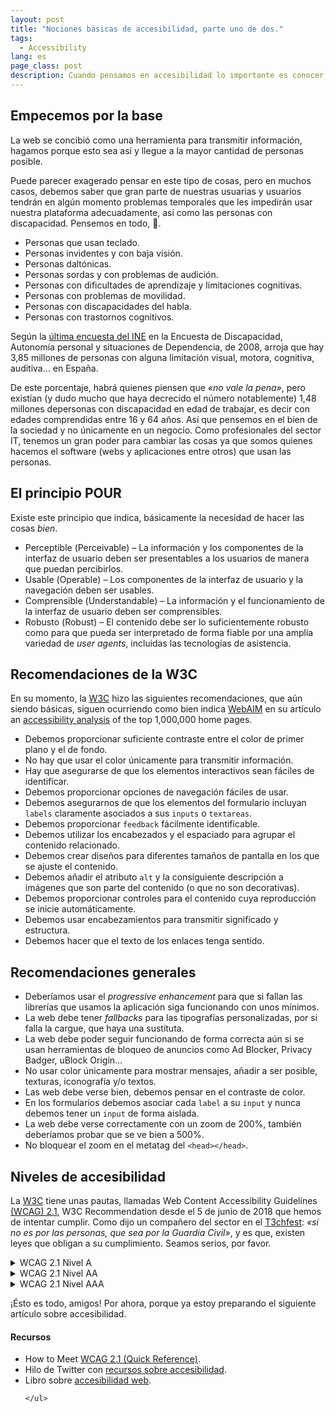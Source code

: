 ```yaml
---
layout: post
title: "Nociones básicas de accesibilidad, parte uno de dos."
tags:
  - Accessibility
lang: es
page_class: post
description: Cuando pensamos en accesibilidad lo importante es conocer quién o quienes van a ser las personas que van a usar nuestra web o aplicación. Desafortunadamente no siempre sabemos qué situación tiene cada uno de nuestras usuarias y usuarios.
---
```


## Empecemos por la base

La web se concibió como una herramienta para transmitir información, hagamos porque esto sea así y llegue a la mayor cantidad de personas posible.

Puede parecer exagerado pensar en este tipo de cosas, pero en muchos casos, debemos saber que gran parte de nuestras usuarias y usuarios tendrán en algún momento problemas temporales que les impedirán usar nuestra plataforma adecuadamente, así como las personas con discapacidad. Pensemos en todo, 🙏.

  +	Personas que usan teclado.
  +	Personas invidentes y con baja visión.
  +	Personas daltónicas.
  +	Personas sordas y con problemas de audición.
  +	Personas con dificultades de aprendizaje y limitaciones cognitivas.
  +	Personas con problemas de movilidad.
  +	Personas con discapacidades del habla.
  +	Personas con trastornos cognitivos.

Según la  <a class="link link--special" href="https://www.ine.es/revistas/cifraine/1009.pdf" target="_blank" rel="noopener noreferrer">última encuesta del INE</a> en la Encuesta de Discapacidad, Autonomía personal y situaciones de Dependencia, de 2008, arroja que hay 3,85 millones de personas con alguna limitación visual, motora, cognitiva, auditiva… en España.

De este porcentaje, habrá quienes piensen que _«no vale la pena»_, pero existían (y dudo mucho que haya decrecido el número notablemente) 1,48 millones depersonas con discapacidad en edad de trabajar, es decir con edades comprendidas entre 16 y 64 años. Así que pensemos en el bien de la sociedad y no únicamente en un negocio. Como profesionales del sector IT, tenemos un gran poder para cambiar las cosas ya que somos quienes hacemos el software (webs y aplicaciones entre otros) que usan las personas.


## El principio POUR

Existe este principio que indica, básicamente la necesidad de hacer las cosas _bien_.

  +	Perceptible (<span lang="en">Perceivable</span>) – La información y los componentes de la interfaz de usuario deben ser presentables a los usuarios de manera que puedan percibirlos.
  +	Usable (<span lang="en">Operable</span>) – Los componentes de la interfaz de usuario y la navegación deben ser usables.
  +	Comprensible (<span lang="en">Understandable</span>) – La información y el funcionamiento de la interfaz de usuario deben ser comprensibles.
  +	Robusto (<span lang="en">Robust</span>) – El contenido debe ser lo suficientemente robusto como para que pueda ser interpretado de forma fiable por una amplia variedad de _user agents_, incluidas las tecnologías de asistencia.

## Recomendaciones de la W3C

En su momento, la <a class="link link--special" href="www.w3.org/" target="_blank" rel="noopener noreferrer">W3C</a> hizo las siguientes recomendaciones, que aún siendo básicas, siguen ocurriendo como bien indica <a class="link link--special" href="https://webaim.org/" target="_blank" rel="noopener noreferrer">WebAIM</a> en su artículo <span lang="en">an <a class="link link--special" href="https://webaim.org/projects/million/" target="_blank" rel="noopener noreferrer">accessibility analysis</a> of the top 1,000,000 home pages</span>.

  +	Debemos proporcionar suficiente contraste entre el color de primer plano y el de fondo.
  +	No hay que usar el color únicamente para transmitir información.
  +	Hay que asegurarse de que los elementos interactivos sean fáciles de identificar.
  +	Debemos proporcionar opciones de navegación fáciles de usar.
  +	Debemos asegurarnos de que los elementos del formulario incluyan `labels` claramente asociados a sus `inputs` o `textareas`.
  +	Debemos proporcionar `feedback` fácilmente identificable.
  +	Debemos utilizar los encabezados y el espaciado para agrupar el contenido relacionado.
  +	Debemos crear diseños para diferentes tamaños de pantalla en los que se ajuste el contenido.
  +	Debemos añadir el atributo `alt` y la consiguiente descripción a imágenes que son parte del contenido (o que no son decorativas).
  +	Debemos proporcionar controles para el contenido cuya reproducción se inicie automáticamente.
  +	Debemos usar encabezamientos para transmitir significado y estructura.
  +	Debemos hacer que el texto de los enlaces tenga sentido.

## Recomendaciones generales

  +	Deberíamos usar el <span lang="en"><em>progressive enhancement</em></span> para que si fallan las librerías que usamos la aplicación siga funcionando con unos mínimos.
  +	La web debe tener <span lang="en"><em>fallbacks</em></span> para las tipografías personalizadas, por si falla la cargue, que haya una sustituta.
  +	La web debe poder seguir funcionando de forma correcta aún si se usan herramientas de bloqueo de anuncios como Ad Blocker, Privacy Badger, uBlock Origin…
  +	No usar color únicamente para mostrar mensajes, añadir a ser posible, texturas, iconografía y/o textos.
  +	Las web debe verse bien, debemos pensar en el contraste de color.
  +	En los formularios debemos asociar cada `label` a su `input` y nunca debemos tener un `input` de forma aislada.
  +	La web debe verse correctamente con un zoom de 200%, también deberíamos probar que se ve bien a 500%.
  +	No bloquear el zoom en el metatag del `<head></head>`.

## Niveles de accesibilidad

La <a class="link link--special" href="www.w3.org/" target="_blank" rel="noopener noreferrer">W3C</a> tiene unas pautas, llamadas Web Content Accessibility Guidelines <a class="link link--special" href="https://www.w3.org/TR/WCAG21/" target="_blank" rel="noopener noreferrer">(WCAG) 2.1</a>, W3C Recommendation desde el 5 de junio de 2018 que hemos de intentar cumplir. Como dijo un compañero del sector en el <a class="link link--special" href="https://t3chfest.uc3m.es/2019/" target="_blank" rel="noopener noreferrer">T3chfest</a>: _«si no es por las personas, que sea por la Guardia Civil»_, y es que, existen leyes que obligan a su cumplimiento. Seamos serios, por favor.

<details class="dropdown">
    <summary>WCAG 2.1 Nivel A</summary>
    <ul>
        <li>1.1.1 – <b lang="en">Non-text Content</b>: Proporcione alternativas de texto para el contenido no textual.</li>
        <li>1.2.1 – <b lang="en">Audio-only and Video-only</b>: Proporcione una alternativa a los contenidos sólo de vídeo y sólo de audio.</li>
        <li>1.2.2 – <b lang="en">Captions</b>: Proporcione subtítulos para los videos con audio.</li>
        <li>1.2.3 – <b lang="en">Audio Description or Media Alternative</b>: El vídeo con audio ha de tener una segunda alternativa.</li>
        <li>1.3.1 – <b lang="en">Info and Relationships</b>: Estructura lógica.</li>
        <li>1.3.2 – <b lang="en">Meaningful Sequence</b>: Presente el contenido en un orden significativo.</li>
        <li>1.3.3 – <b lang="en">Sensory Characteristics</b>: Use más de un sentido para las instrucciones.</li>
        <li>1.4.1 – <b lang="en">Use of Colour</b>: No utilice una presentación que se base únicamente en el color.</li>
        <li>1.4.2 – <b lang="en">Audio Control</b>: No reproduzca el audio automáticamente.</li>
        <li>2.1.1 – <b lang="en">Keyboard</b>: Accesible sólo con el teclado.</li>
        <li>2.1.2 – <b lang="en">No Keyboard Trap</b>: No atrapar a los usuarios de teclado.</li>
        <li>2.1.4 – <b lang="en">Character Key Shortcuts</b>: Si un atajo de teclado se implementa en el contenido utilizando sólo letras (incluyendo mayúsculas y minúsculas), signos de puntuación, números o símbolos, entonces al menos uno de los siguientes puntos es verdadero: <span lang="en">turn off, remap, active only on focus</span>.</li>
        <li>2.2.1 – <b lang="en">Timing Adjustable</b>: Los límites de tiempo han de tener controles de usuario.</li>
        <li>2.2.2 – <b lang="en">Pause, Stop, Hide</b>: Proporcione controles de usuario para mover contenido.</li>
        <li>2.3.1 – <b lang="en">Three Flashes or Below</b>: Ningún contenido parpadea más de tres veces por segundo.</li>
        <li>2.4.1 – <b lang="en">Bypass Blocks</b>: Proporcione un enlace de tipo «saltar» al contenido.</li>
        <li>2.4.2 – <b lang="en">Page Titled</b>: Utilice títulos de página útiles y claros.</li>
        <li>2.4.3 – <b lang="en">Focus Order</b>: Orden lógico.</li>
        <li>2.4.4 – <b lang="en">Link Purpose</b>: El propósito de cada enlace está claro desde su contexto.</li>
        <li>2.5.1 – <b lang="en">Pointer Gestures</b>: Todas las funciones que utilizan gestos multipunto o basados en trayectorias para su funcionamiento se pueden utilizar con un único puntero sin un gesto basado en trayectorias.</li>
        <li>2.5.2 – <b lang="en">Pointer Cancellation</b>: En el caso de las funciones que se pueden utilizar con un solo puntero, al menos una de las siguientes opciones es cierta: <span lang="en">no down-event, abort or undo, up reversal, essential</span>.</li>
        <li>2.5.3 – <b lang="en">Label in Name</b>: Para los componentes de la interfaz de usuario con <code>labels</code> que incluyen texto o imágenes de texto, el nombre contiene el texto que se presenta visualmente.</li>
        <li>2.5.4 – <b lang="en">Motion Actuation</b>: La funcionalidad que puede ser operada por el movimiento del dispositivo o el movimiento del usuario también puede ser operada por los componentes de la interfaz de usuario y responder al movimiento puede ser desactivado para prevenir una actuación accidental.</li>
        <li>3.1.1 – <b lang="en">Language of Page</b>: La página tiene un idioma asignado.</li>
        <li>3.2.1 – <b lang="en">On Focus</b>: Los elementos no cambian cuando reciben el foco.</li>
        <li>3.2.2 – <b lang="en">On Input</b>: Los elementos no cambian cuando reciben contenido.</li>
        <li>3.3.1 – <b lang="en">Error Identification</b>: Identificar claramente los errores de entrada.</li>
        <li>3.3.2 – <b lang="en">Labels or Instructions</b>: Etiquetar los elementos y dar instrucciones.</li>
        <li>4.1.1 – <b lang="en">Parsing</b>: No hay errores de código importantes.</li>
        <li>4.1.2 – <b lang="en">Name, Role, Value</b>: Construir todos los elementos para la accesibilidad.</li>
    </ul>
</details>

<details class="dropdown">
    <summary>WCAG 2.1 Nivel AA</summary>
    <ul>
        <li>1.2.4 – <b lang="en">Captions</b>: Los videos en vivo tienen subtítulos.</li>
        <li>1.2.5 – <b lang="en">Audio Description</b>: Los usuarios tienen acceso a la descripción de audio para el contenido de vídeo.</li>
        <li>1.3.4 – <b lang="en">Orientation</b>: El contenido no restringe su visualización y funcionamiento a una única orientación de pantalla, a menos que sea esencial una orientación de pantalla específica.</li>
        <li>1.3.5 – <b lang="en">Identify Input Purpose</b>: El campo de entrada sirve para un propósito identificado en la sección y el contenido se implementa utilizando tecnologías que ayudan a identificar el significado esperado.</li>
        <li>1.4.10 – <b lang="en">Reflow</b>: El contenido puede presentarse sin pérdida de información o funcionalidad, y sin necesidad de desplazarse en dos dimensiones (320px horizontal y 256px vertical).</li>
        <li>1.4.11 – <b lang="en">Non-Text Contrast</b>: La presentación visual tiene una relación de contraste de al menos 3:1 con respecto a los colores adyacentes.</li>
        <li>1.4.12 – <b lang="en">Text Spacing</b>: En el contenido implementado usando lenguajes de marcado no se produce ninguna pérdida de contenido o funcionalidad al configurar o al no cambiar ninguna otra propiedad de estilo.</li>
        <li>1.4.13 – <b lang="en">Content on Hover or Focus</b>: Si al recibir y luego eliminar el puntero o el foco del teclado se activa el contenido adicional para que se haga visible y luego se oculte, lo siguiente es cierto: <span lang="en">dismissable, hoverable, persistent</span>.</li>
        <li>1.4.3 – <b lang="en">Contrast</b>: La relación de contraste entre el texto y el fondo es de al menos 4.5:1.</li>
        <li>1.4.4 – <b lang="en">Resize Text</b>: El texto puede ser redimensionado al 200% sin pérdida de contenido o función.</li>
        <li>1.4.5 – <b lang="en">Images of Text</b>: No utilice imágenes de texto.</li>
        <li>2.4.5 – <b lang="en">Multiple Ways</b>: Ofrecer varias maneras de encontrar páginas.</li>
        <li>2.4.6 – <b lang="en">Headings and Labels</b>: Usar encabezados y <code>labels</code> claros.</li>
        <li>2.4.7 – <b lang="en">Focus Visible</b>: Asegúrese de que el focus del teclado sea visible y claro.</li>
        <li>3.1.2 – <b lang="en">Language of Parts</b>: Informar a los usuarios cuando cambie el idioma de una página.</li>
        <li>3.2.3 – <b lang="en">Consistent Navigation</b>: Usar los menús de manera consistente.</li>
        <li>3.2.4 – <b lang="en">Consistent Identification</b>: Utilice los iconos y botones de forma coherente.</li>
        <li>3.3.3 – <b lang="en">Error Suggestion</b>: Sugerir correcciones cuando los usuarios cometen errores.</li>
        <li>3.3.4 – <b lang="en">Error Prevention</b>: Reducir el riesgo de errores de entrada de datos confidenciales.</li>
        <li>4.1.3 – <b lang="en">Status Messages</b>: En el contenido implementado usando lenguajes de marcado, los mensajes de estado pueden ser determinados programáticamente a través de roles o propiedades de manera que puedan ser presentados al usuario mediante tecnologías de asistencia sin recibir atención.</li>
    </ul>
</details>

<details class="dropdown">
    <summary>WCAG 2.1 Nivel AAA</summary>
    <ul>
        <li>1.2.6 – <b lang="en">Sign Language</b>: Proporcione traducciones en lenguaje de signos para los videos.</li>
        <li>1.2.7 – <b lang="en">Extended Audio description</b>: Proporcione una descripción de audio ampliada para los vídeos.</li>
        <li>1.2.8 – <b lang="en">Media Alternative</b>: Proporcione una alternativa de texto a los vídeos.</li>
        <li>1.2.9 – <b lang="en">Audio Only</b>: Proporcione alternativas para el audio en vivo.</li>
        <li>1.3.6 – <b lang="en">Identify Purpose</b>: En el contenido implementado utilizando lenguajes de marcado, el propósito de los componentes de la interfaz de usuario, iconos y regiones puede determinarse de forma programática.</li>
        <li>1.4.6 – <b lang="en">Contrast</b>: La relación de contraste entre el texto y el fondo es de al menos 7:1.</li>
        <li>1.4.7 – <b lang="en">Low or No Background Audio</b>: El audio es claro para que los oyentes lo oigan.</li>
        <li>1.4.8 – <b lang="en">Visual Presentation</b>: Ofrecer a los usuarios una serie de opciones de presentación.</li>
        <li>1.4.9 – <b lang="en">Images of Text</b>: No utilice imágenes de texto.</li>
        <li>2.1.3 – <b lang="en">Keyboard</b>: Accesible sólo por teclado, sin excepción.</li>
        <li>2.2.3 – <b lang="en">No Timing</b>: Sin límite de tiempo.</li>
        <li>2.2.4 – <b lang="en">Interruptions</b>: No interrumpa a los usuarios.</li>
        <li>2.2.5 – <b lang="en">Re-authenticating</b>: Guardar los datos de usuario al volver a autenticar.</li>
        <li>2.2.6 – <b lang="en">Timeouts</b>: Se advierte a los usuarios de la duración de cualquier inactividad del usuario que pueda causar la pérdida de datos.</li>
        <li>2.3.2 – <b lang="en">Three Flashes</b>: Ningún contenido parpadea más de tres veces por segundo.</li>
        <li>2.3.3 – <b lang="en">Animation from Interactions</b>: La animación de movimiento activada por la interacción puede ser desactivada.</li>
        <li>2.4.1 – <b lang="en">Section Headings</b>: «Romper» el contenido con los encabezados.</li>
        <li>2.4.8 – <b lang="en">Location</b>: Informar a los usuarios de dónde están.</li>
        <li>2.4.9 – <b lang="en">Link Purpose</b>: El propósito de cada enlace está claro en su texto.</li>
        <li>2.5.5 – <b lang="en">Target Size</b>: El tamaño del objetivo para las entradas de puntero es de al menos 44 por 44 pixels.</li>
        <li>2.5.6 – <b lang="en">Concurrent Input Mechanisms</b>: El contenido de la web no restringe el uso de las modalidades de entrada disponibles en una plataforma.</li>
        <li>3.1.3 – <b lang="en">Unusual words</b>: Explique cualquier palabra extraña.</li>
        <li>3.1.4 – <b lang="en">Abbreviations</b>: Explique cualquier abreviatura.</li>
        <li>3.1.5 – <b lang="en">Reading Level</b>: Los usuarios con nueve años de escolaridad pueden leer su contenido.</li>
        <li>3.1.6 – <b lang="en">Pronunciation</b>: Explicar cualquier palabra que sea difícil de pronunciar.</li>
        <li>3.2.5 – <b lang="en">Change on Request</b>: No cambie los elementos de su sitio web hasta que los usuarios le pregunten.</li>
        <li>3.3.5 – <b lang="en">Help</b>: Proporcione ayuda e instrucciones detalladas.</li>
        <li>3.3.6 – <b lang="en">Error Prevention</b>: Reducir el riesgo de todos los errores de entrada.</li>
    </ul>
</details>

¡Ésto es todo, amigos! Por ahora, porque ya estoy preparando el siguiente artículo sobre accesibilidad.

<div class="related">
    <h4 class="related__title">Recursos</h4>
    <ul class="related__list">
       <li>How to Meet <a class="link link--special" href="https://www.w3.org/WAI/WCAG21/quickref/?versions=2.1" target="_blank" rel="noopener noreferrer">WCAG 2.1 (Quick Reference)</a>.</li>
       <li>Hilo de Twitter con <a class="link link--special" href="https://twitter.com/IgnaciodeNuevo/status/952620136250462210" target="_blank" rel="noopener noreferrer">recursos sobre accesibilidad</a>.</li>
       <li>Libro sobre <a class="link link--special" href="http://wcag2madeeasy.com/libro-accesibilidad-web.html" target="_blank" rel="noopener noreferrer">accesibilidad web</a>.</li>

    </ul>
</div>
